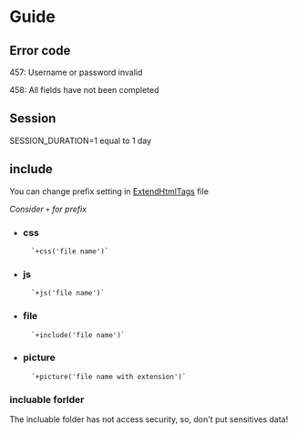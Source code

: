 # Guide

## Error code

457: Username or password invalid

458: All fields have not been completed

## Session

SESSION_DURATION=1 equal to 1 day

## include

You can change prefix setting in [ExtendHtmlTags](App/ExtendHtmlTags/ExtendHtmlTags.php) file

*Consider `+` for prefix*

- ### css

        `+css('file name')`

- ### js

        `+js('file name')`

- ### file

        `+include('file name')`

- ### picture

        `+picture('file name with extension')`


### incluable forlder

The incluable folder has not access security, so, don't put sensitives data!